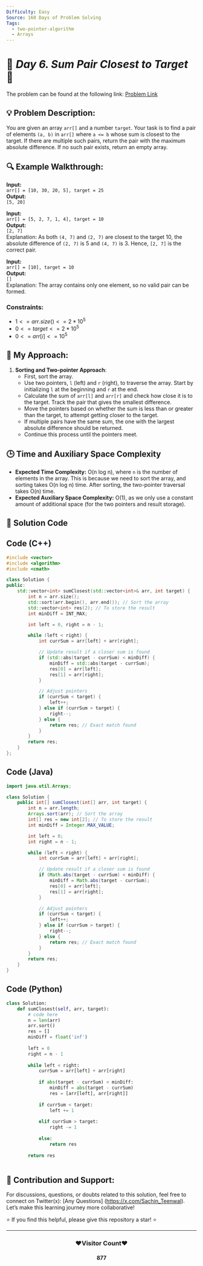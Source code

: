 ```yaml
---
Difficulty: Easy  
Source: 160 Days of Problem Solving  
Tags:
  - two-pointer-algorithm
  - Arrays
---
```


# 🚀 _Day 6. Sum Pair Closest to Target_ 🧠


The problem can be found at the following link: [Problem Link](https://www.geeksforgeeks.org/batch/gfg-160-problems/track/two-pointer-technique-gfg-160/problem/pair-in-array-whose-sum-is-closest-to-x1124)

## 💡 **Problem Description:**

You are given an array `arr[]` and a number `target`. Your task is to find a pair of elements `(a, b)` in `arr[]` where `a <= b` whose sum is closest to the target. If there are multiple such pairs, return the pair with the maximum absolute difference. If no such pair exists, return an empty array.

## 🔍 **Example Walkthrough:**

**Input:**  
`arr[] = [10, 30, 20, 5], target = 25`  
**Output:**  
`[5, 20]`

**Input:**  
`arr[] = [5, 2, 7, 1, 4], target = 10`  
**Output:**  
`[2, 7]`  
Explanation: As both `(4, 7)` and `(2, 7)` are closest to the target 10, the absolute difference of `(2, 7)` is 5 and `(4, 7)` is 3. Hence, `[2, 7]` is the correct pair.

**Input:**  
`arr[] = [10], target = 10`  
**Output:**  
`[]`  
Explanation: The array contains only one element, so no valid pair can be formed.

### Constraints:
- $`1 <= arr.size() <= 2*10^5`$
- $`0 <= target <= 2*10^5`$
- $`0 <= arr[i] <= 10^5`$

## 🎯 **My Approach:**

1. **Sorting and Two-pointer Approach**:  
   - First, sort the array.
   - Use two pointers, `l` (left) and `r` (right), to traverse the array. Start by initializing `l` at the beginning and `r` at the end.
   - Calculate the sum of `arr[l]` and `arr[r]` and check how close it is to the target. Track the pair that gives the smallest difference.
   - Move the pointers based on whether the sum is less than or greater than the target, to attempt getting closer to the target.
   - If multiple pairs have the same sum, the one with the largest absolute difference should be returned.
   - Continue this process until the pointers meet.

## 🕒 **Time and Auxiliary Space Complexity** 

- **Expected Time Complexity:** O(n log n), where `n` is the number of elements in the array. This is because we need to sort the array, and sorting takes O(n log n) time. After sorting, the two-pointer traversal takes O(n) time.
- **Expected Auxiliary Space Complexity:** O(1), as we only use a constant amount of additional space (for the two pointers and result storage).

## 📝 **Solution Code**

## Code (C++)

```cpp
#include <vector>
#include <algorithm>
#include <cmath>

class Solution {
public:
    std::vector<int> sumClosest(std::vector<int>& arr, int target) {
        int n = arr.size();
        std::sort(arr.begin(), arr.end()); // Sort the array
        std::vector<int> res(2); // To store the result
        int minDiff = INT_MAX;

        int left = 0, right = n - 1;

        while (left < right) {
            int currSum = arr[left] + arr[right];

            // Update result if a closer sum is found
            if (std::abs(target - currSum) < minDiff) {
                minDiff = std::abs(target - currSum);
                res[0] = arr[left];
                res[1] = arr[right];
            }

            // Adjust pointers
            if (currSum < target) {
                left++;
            } else if (currSum > target) {
                right--;
            } else {
                return res; // Exact match found
            }
        }
        return res;
    }
};

```

## Code (Java)

```java
import java.util.Arrays;

class Solution {
    public int[] sumClosest(int[] arr, int target) {
        int n = arr.length;
        Arrays.sort(arr); // Sort the array
        int[] res = new int[2]; // To store the result
        int minDiff = Integer.MAX_VALUE;

        int left = 0;
        int right = n - 1;

        while (left < right) {
            int currSum = arr[left] + arr[right];

            // Update result if a closer sum is found
            if (Math.abs(target - currSum) < minDiff) {
                minDiff = Math.abs(target - currSum);
                res[0] = arr[left];
                res[1] = arr[right];
            }

            // Adjust pointers
            if (currSum < target) {
                left++;
            } else if (currSum > target) {
                right--;
            } else {
                return res; // Exact match found
            }
        }
        return res;
    }
}

```

## Code (Python)

```python
class Solution:
    def sumClosest(self, arr, target):
        # code here
        n = len(arr)
        arr.sort()
        res = []
        minDiff = float('inf')
    
        left = 0
        right = n - 1
    
        while left < right:
            currSum = arr[left] + arr[right]
    
            if abs(target - currSum) < minDiff:
                minDiff = abs(target - currSum)
                res = [arr[left], arr[right]]
    
            if currSum < target:
                left += 1
    
            elif currSum > target:
                right -= 1
    
            else:
                return res
    
        return res
          
```

## 🎯 **Contribution and Support:**

For discussions, questions, or doubts related to this solution, feel free to connect on Twitter(x): [Any Questions] (https://x.com/Sachin_Teenwal). Let’s make this learning journey more collaborative!

⭐ If you find this helpful, please give this repository a star! ⭐

---

<div align="center">
   <h3><b>❤️Visitor Count❤️</b></h3>
   <textalign="center">
   <h4>877</h4>
